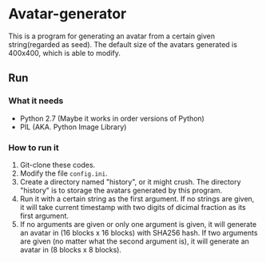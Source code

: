# Avatar-generator
This is a program for generating an avatar from a certain given string(regarded as seed). The default size of the avatars generated is 400x400, which is able to modify.

## Run

### What it needs
- Python 2.7 (Maybe it works in order versions of Python)
- PIL (AKA. Python Image Library)

### How to run it
1. Git-clone these codes.
2. Modify the file `config.ini`.
3. Create a directory named "history", or it might crush. The directory "history" is to storage the avatars generated by this program. 
4. Run it with a certain string as the first argument. If no strings are given, it will take current timestamp with two digits of dicimal fraction as its first argument.
4. If no arguments are given or only one argument is given, it will generate an avatar in (16 blocks x 16 blocks) with SHA256 hash. If two arguments are given (no matter what the second argument is), it will generate an avatar in (8 blocks x 8 blocks). 
